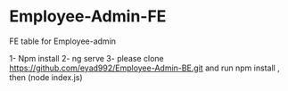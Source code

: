 # Employee-Admin-FE
FE table for Employee-admin

1- Npm install 
2- ng serve 
3- please clone https://github.com/eyad992/Employee-Admin-BE.git and run npm install , then (node index.js)
